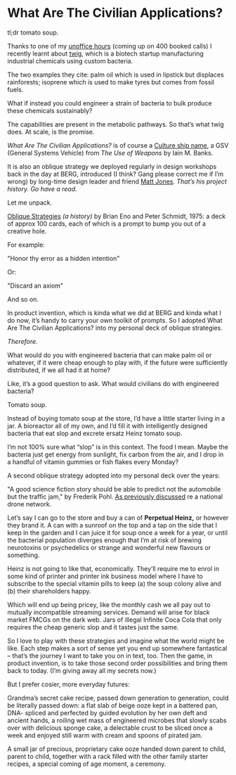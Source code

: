 # What Are The Civilian Applications?

tl;dr tomato soup.

Thanks to one of my [unoffice hours](/home/2020/09/24/unoffice_hours) (coming
up on 400 booked calls) I recently learnt about [twig](https://twig.bio),
which is a biotech startup manufacturing industrial chemicals using custom
bacteria.

The two examples they cite: palm oil which is used in lipstick but displaces
rainforests; isoprene which is used to make tyres but comes from fossil fuels.

What if instead you could engineer a strain of bacteria to bulk produce these
chemicals sustainably?

The capabilities are present in the metabolic pathways. So that’s what twig
does. At scale, is the promise.

_What Are The Civilian Applications?_ is of course a [Culture ship
name](https://theculture.fandom.com/wiki/List_of_spacecraft), a GSV (General
Systems Vehicle) from _The Use of Weapons_ by Iain M. Banks.

It is also an oblique strategy we deployed regularly in design workshops back
in the day at BERG, introduced (I think? Gang please correct me if I’m wrong)
by long-time design leader and friend [Matt Jones](https://moleitau.work).
_That’s his project history. Go have a read._

Let me unpack.

[Oblique Strategies](http://music.hyperreal.org/artists/brian_eno/osfaq2.html)
_(a history)_ by Brian Eno and Peter Schmidt, 1975: a deck of approx 100
cards, each of which is a prompt to bump you out of a creative hole.

For example:

"Honor thy error as a hidden intention"

Or:

"Discard an axiom"

And so on.

In product invention, which is kinda what we did at BERG and kinda what I do
now, it’s handy to carry your own toolkit of prompts. So I adopted What Are
The Civilian Applications? into my personal deck of oblique strategies.

_Therefore._

What would do you with engineered bacteria that can make palm oil or whatever,
if it were cheap enough to play with, if the future were sufficiently
distributed, if we all had it at home?

Like, it’s a good question to ask. What would civilians do with engineered
bacteria?

Tomato soup.

Instead of buying tomato soup at the store, I’d have a little starter living
in a jar. A bioreactor all of my own, and I’d fill it with intelligently
designed bacteria that eat slop and excrete ersatz Heinz tomato soup.

I’m not 100% sure what “slop” is in this context. The food I mean. Maybe the
bacteria just get energy from sunlight, fix carbon from the air, and I drop in
a handful of vitamin gummies or fish flakes every Monday?

A second oblique strategy adopted into my personal deck over the years:

"A good science fiction story should be able to predict not the automobile but
the traffic jam," by Frederik Pohl. [As previously
discussed](/home/2022/11/21/drones) re a national drone network.

Let’s say I can go to the store and buy a can of **Perpetual Heinz,** or
however they brand it. A can with a sunroof on the top and a tap on the side
that I keep in the garden and I can juice it for soup once a week for a year,
or until the bacterial population diverges enough that I’m at risk of brewing
neurotoxins or psychedelics or strange and wonderful new flavours or
something.

Heinz is not going to like that, economically. They’ll require me to enrol in
some kind of printer and printer ink business model where I have to subscribe
to the special vitamin pills to keep (a) the soup colony alive and (b) their
shareholders happy.

Which will end up being pricey, like the monthly cash we all pay out to
mutually incompatible streaming services. Demand will arise for black market
FMCGs on the dark web. Jars of illegal Infinite Coca Cola that only requires
the cheap generic slop and it tastes just the same.

So I love to play with these strategies and imagine what the world might be
like. Each step makes a sort of sense yet you end up somewhere fantastical –
that’s the journey I want to take you on in text, too. Then the game, in
product invention, is to take those second order possibilities and bring them
back to today. (I’m giving away all my secrets now.)

But I prefer cosier, more everyday futures:

Grandma’s secret cake recipe, passed down generation to generation, could be
literally passed down: a flat slab of beige ooze kept in a battered pan, DNA-
spliced and perfected by guided evolution by her own deft and ancient hands, a
roiling wet mass of engineered microbes that slowly scabs over with delicious
sponge cake, a delectable crust to be sliced once a week and enjoyed still
warm with cream and spoons of pirated jam.

A small jar of precious, proprietary cake ooze handed down parent to child,
parent to child, together with a rack filled with the other family starter
recipes, a special coming of age moment, a ceremony.
